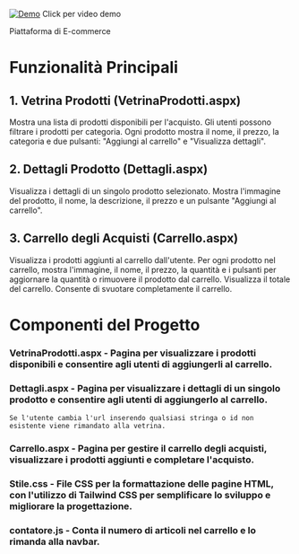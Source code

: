 [![Demo](https://img.youtube.com/vi/MM26W3Bd5lo/0.jpg)](https://youtu.be/MM26W3Bd5lo)
Click per video demo

Piattaforma di E-commerce

# Funzionalità Principali
## 1. Vetrina Prodotti (VetrinaProdotti.aspx)
Mostra una lista di prodotti disponibili per l'acquisto.
Gli utenti possono filtrare i prodotti per categoria.
Ogni prodotto mostra il nome, il prezzo, la categoria e due pulsanti: "Aggiungi al carrello" e "Visualizza dettagli".
## 2. Dettagli Prodotto (Dettagli.aspx)
Visualizza i dettagli di un singolo prodotto selezionato.
Mostra l'immagine del prodotto, il nome, la descrizione, il prezzo e un pulsante "Aggiungi al carrello".
## 3. Carrello degli Acquisti (Carrello.aspx)
Visualizza i prodotti aggiunti al carrello dall'utente.
Per ogni prodotto nel carrello, mostra l'immagine, il nome, il prezzo, la quantità e i pulsanti per aggiornare la quantità o rimuovere il prodotto dal carrello.
Visualizza il totale del carrello.
Consente di svuotare completamente il carrello.
# Componenti del Progetto
### VetrinaProdotti.aspx - Pagina per visualizzare i prodotti disponibili e consentire agli utenti di aggiungerli al carrello.
### Dettagli.aspx - Pagina per visualizzare i dettagli di un singolo prodotto e consentire agli utenti di aggiungerlo al carrello. 
    Se l'utente cambia l'url inserendo qualsiasi stringa o id non esistente viene rimandato alla vetrina.
### Carrello.aspx - Pagina per gestire il carrello degli acquisti, visualizzare i prodotti aggiunti e completare l'acquisto.
### Stile.css - File CSS per la formattazione delle pagine HTML, con l'utilizzo di Tailwind CSS per semplificare lo sviluppo e migliorare la progettazione.
### contatore.js - Conta il numero di articoli nel carrello e lo rimanda alla navbar.
